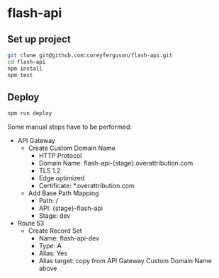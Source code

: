 
# flash-api

## Set up project

```bash
git clone git@github.com:coreyferguson/flash-api.git
cd flash-api
npm install
npm test
```

## Deploy

```bash
npm run deploy
```

Some manual steps have to be performed:

- API Gateway
    - Create Custom Domain Name
        - HTTP Protocol
        - Domain Name: flash-api-{stage}.overattribution.com
        - TLS 1.2
        - Edge optimized
        - Certificate: *.overattribution.com
    - Add Base Path Mapping
        - Path: /
        - API: {stage}-flash-api
        - Stage: dev
- Route 53
    - Create Record Set
        - Name: flash-api-dev
        - Type: A
        - Alias: Yes
        - Alias target: copy from API Gateway Custom Domain Name above
